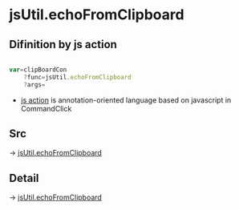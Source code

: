 # jsUtil.echoFromClipboard

## Difinition by js action

```js.js

var=clipBoardCon
	?func=jsUtil.echoFromClipboard
	?args=

```

- [js action]() is annotation-oriented language based on javascript in CommandClick

## Src

-> [jsUtil.echoFromClipboard](https://github.com/puutaro/CommandClick/blob/master/app/src/main/java/com/puutaro/commandclick/fragment_lib/terminal_fragment/js_interface/JsUtil.kt#L34)

## Detail

-> [jsUtil.echoFromClipboard](https://github.com/puutaro/CommandClick/blob/master/md/developer/js_interface/details/JsUtil/echoFromClipboard.md)

